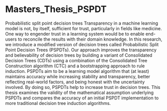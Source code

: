 # Masters_Thesis_PSPDT
Probabilistic split point decision trees
Transparency in a machine learning model is not, by itself, sufficient for
trust, particularly in fields like medicine. One way to engender trust in a learning
system would be to enable end-users to reconcile the results with their domain
knowledge. In this research, we introduce a modified version of decision trees called
Probabilistic Split Point Decision Trees (PSPDTs). Our approach improves the
transparency and believability of decision trees by building a variant of Consolidated
Decision Trees (CDTs) using a combination of the Consolidated Tree Construction
algorithm (CTC) and a bootstrapping approach to rule induction. PSPDTs aim to
be a learning model algorithm that (at least) maintains accuracy while increasing
stability and transparency, better reflecting real-world factors, and being honest with
the uncertainty involved. By doing so, PSPDTs help to increase trust in decision trees.
This thesis examines the validity of the mathematical assumption underlying PSPDTs
and compares the accuracy of an initial PSPDT implementation to more traditional
decision tree induction algorithms.
